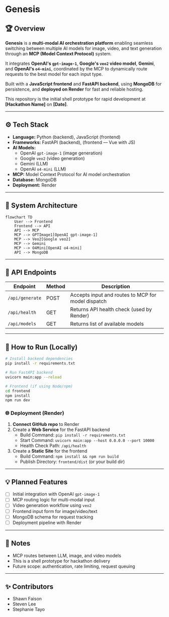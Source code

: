 # Genesis

## 🏆 Overview

**Genesis** is a **multi-modal AI orchestration platform** enabling seamless switching between multiple AI models for image, video, and text generation through an **MCP (Model Context Protocol)** system.

It integrates **OpenAI's `gpt-image-1`**, **Google's `veo2` video model**, **Gemini**, and **OpenAI's `o4-mini`**, coordinated by the MCP to dynamically route requests to the best model for each input type.

Built with a **JavaScript frontend** and **FastAPI backend**, using **MongoDB** for persistence, and **deployed on Render** for fast and reliable hosting.

This repository is the initial shell prototype for rapid development at **[Hackathon Name]** on **[Date]**.

---

## ⚙️ Tech Stack

- **Language:** Python (backend), JavaScript (frontend)
- **Frameworks:** FastAPI (backend), (frontend — Vue with JS)
- **AI Models:**
  - OpenAI `gpt-image-1` (image generation)
  - Google `veo2` (video generation)
  - Gemini (LLM)
  - OpenAI `o4-mini` (LLM)
- **MCP:** Model Context Protocol for AI model orchestration
- **Database:** MongoDB
- **Deployment:** Render

---

## 📐 System Architecture

```mermaid
flowchart TD
    User --> Frontend
    Frontend --> API
    API --> MCP
    MCP --> GPTImage1[OpenAI gpt-image-1]
    MCP --> Veo2[Google veo2]
    MCP --> Gemini
    MCP --> O4Mini[OpenAI o4-mini]
    API --> MongoDB
```

---

## 🧪 API Endpoints

| Endpoint         | Method | Description                                        |
|-----------------|--------|----------------------------------------------------|
| `/api/generate`   | POST   | Accepts input and routes to MCP for model dispatch |
| `/api/health`     | GET    | Returns API health check (used by Render)          |
| `/api/models`     | GET    | Returns list of available models                   |

---

## 🚀 How to Run (Locally)

```bash
# Install backend dependencies
pip install -r requirements.txt

# Run FastAPI backend
uvicorn main:app --reload

# Frontend (if using Node/npm)
cd frontend
npm install
npm run dev
```

### 🌐 Deployment (Render)

1. **Connect GitHub repo** to Render
2. Create a **Web Service** for the FastAPI backend
   - Build Command: `pip install -r requirements.txt`
   - Start Command: `uvicorn main:app --host 0.0.0.0 --port 10000`
   - Health Check Path: `/api/health`
3. Create a **Static Site** for the frontend
   - Build Command: `npm install && npm run build`
   - Publish Directory: `frontend/dist` (or your build dir)

---

## 💡 Planned Features

- [ ] Initial integration with OpenAI `gpt-image-1`
- [ ] MCP routing logic for multi-modal input
- [ ] Video generation workflow using `veo2`
- [ ] Frontend input form for image/video/text
- [ ] MongoDB schema for request tracking
- [ ] Deployment pipeline with Render

---

## 📝 Notes

- MCP routes between LLM, image, and video models
- This is a shell prototype for hackathon delivery
- Future scope: authentication, rate limiting, request queuing

---

## ✨ Contributors

- Shawn Faison
- Steven Lee
- Stephanie Tayo